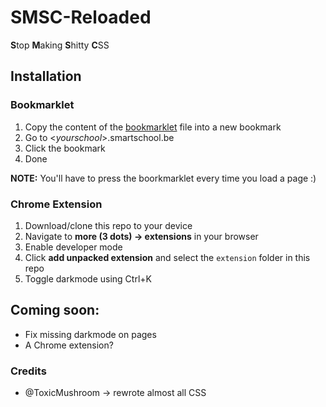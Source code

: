 # SMSC-Reloaded
**S**top **M**aking **S**hitty **C**SS

## Installation
### Bookmarklet
1. Copy the content of the [bookmarklet](https://github.com/wxnnvs/SMSC-Reloaded/raw/main/bookmarklet) file into a new bookmark
2. Go to <*yourschool*>.smartschool.be
3. Click the bookmark
4. Done

**NOTE:** You'll have to press the boorkmarklet every time you load a page :)

### Chrome Extension
1. Download/clone this repo to your device
2. Navigate to **more (3 dots) -> extensions** in your browser
3. Enable developer mode
4. Click **add unpacked extension** and select the `extension` folder in this repo
5. Toggle darkmode using Ctrl+K

## Coming soon:
- Fix missing darkmode on pages
- A Chrome extension?

### Credits
- @ToxicMushroom -> rewrote almost all CSS
